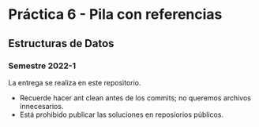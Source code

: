 # Práctica 6 - Pila con referencias

## Estructuras de Datos
### Semestre 2022-1

La entrega se realiza en este repositorio.

- Recuerde hacer ant clean antes de los commits; no queremos archivos innecesarios.
- Está prohibido publicar las soluciones en reposiorios públicos.
